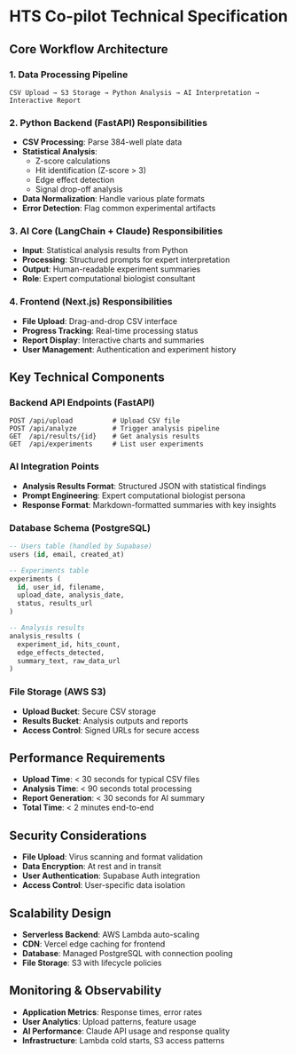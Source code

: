# HTS Co-pilot Technical Specification

## Core Workflow Architecture

### 1. Data Processing Pipeline
```
CSV Upload → S3 Storage → Python Analysis → AI Interpretation → Interactive Report
```

### 2. Python Backend (FastAPI) Responsibilities
- **CSV Processing**: Parse 384-well plate data
- **Statistical Analysis**: 
  - Z-score calculations
  - Hit identification (Z-score > 3)
  - Edge effect detection
  - Signal drop-off analysis
- **Data Normalization**: Handle various plate formats
- **Error Detection**: Flag common experimental artifacts

### 3. AI Core (LangChain + Claude) Responsibilities
- **Input**: Statistical analysis results from Python
- **Processing**: Structured prompts for expert interpretation
- **Output**: Human-readable experiment summaries
- **Role**: Expert computational biologist consultant

### 4. Frontend (Next.js) Responsibilities
- **File Upload**: Drag-and-drop CSV interface
- **Progress Tracking**: Real-time processing status
- **Report Display**: Interactive charts and summaries
- **User Management**: Authentication and experiment history

## Key Technical Components

### Backend API Endpoints (FastAPI)
```
POST /api/upload          # Upload CSV file
POST /api/analyze         # Trigger analysis pipeline
GET  /api/results/{id}    # Get analysis results
GET  /api/experiments     # List user experiments
```

### AI Integration Points
- **Analysis Results Format**: Structured JSON with statistical findings
- **Prompt Engineering**: Expert computational biologist persona
- **Response Format**: Markdown-formatted summaries with key insights

### Database Schema (PostgreSQL)
```sql
-- Users table (handled by Supabase)
users (id, email, created_at)

-- Experiments table
experiments (
  id, user_id, filename, 
  upload_date, analysis_date, 
  status, results_url
)

-- Analysis results
analysis_results (
  experiment_id, hits_count, 
  edge_effects_detected, 
  summary_text, raw_data_url
)
```

### File Storage (AWS S3)
- **Upload Bucket**: Secure CSV storage
- **Results Bucket**: Analysis outputs and reports
- **Access Control**: Signed URLs for secure access

## Performance Requirements
- **Upload Time**: < 30 seconds for typical CSV files
- **Analysis Time**: < 90 seconds total processing
- **Report Generation**: < 30 seconds for AI summary
- **Total Time**: < 2 minutes end-to-end

## Security Considerations
- **File Upload**: Virus scanning and format validation
- **Data Encryption**: At rest and in transit
- **User Authentication**: Supabase Auth integration
- **Access Control**: User-specific data isolation

## Scalability Design
- **Serverless Backend**: AWS Lambda auto-scaling
- **CDN**: Vercel edge caching for frontend
- **Database**: Managed PostgreSQL with connection pooling
- **File Storage**: S3 with lifecycle policies

## Monitoring & Observability
- **Application Metrics**: Response times, error rates
- **User Analytics**: Upload patterns, feature usage
- **AI Performance**: Claude API usage and response quality
- **Infrastructure**: Lambda cold starts, S3 access patterns 